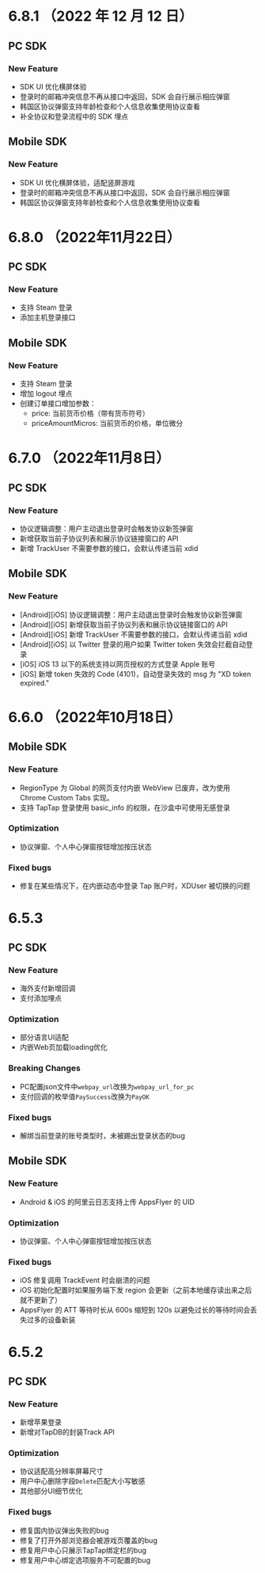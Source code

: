 # 6.8.1 （2022 年 12 月 12 日）

## PC SDK
### New Feature
- SDK UI 优化横屏体验
- 登录时的邮箱冲突信息不再从接口中返回，SDK 会自行展示相应弹窗
- 韩国区协议弹窗支持年龄检查和个人信息收集使用协议查看
- 补全协议和登录流程中的 SDK 埋点

## Mobile SDK
### New Feature
- SDK UI 优化横屏体验，适配竖屏游戏
- 登录时的邮箱冲突信息不再从接口中返回，SDK 会自行展示相应弹窗
- 韩国区协议弹窗支持年龄检查和个人信息收集使用协议查看

# 6.8.0 （2022年11月22日）

## PC SDK
### New Feature
- 支持 Steam 登录
- 添加主机登录接口


## Mobile SDK
### New Feature
- 支持 Steam 登录
- 增加 logout 埋点
- 创建订单接口增加参数：
    - price: 当前货币价格（带有货币符号）
    - priceAmountMicros: 当前货币的价格，单位微分

# 6.7.0 （2022年11月8日）

## PC SDK
### New Feature
- 协议逻辑调整：用户主动退出登录时会触发协议新签弹窗
- 新增获取当前子协议列表和展示协议链接窗口的 API
- 新增 TrackUser 不需要参数的接口，会默认传递当前 xdid


## Mobile SDK
### New Feature
- [Android][iOS] 协议逻辑调整：用户主动退出登录时会触发协议新签弹窗
- [Android][iOS] 新增获取当前子协议列表和展示协议链接窗口的 API
- [Android][iOS] 新增 TrackUser 不需要参数的接口，会默认传递当前 xdid
- [Android][iOS] 以 Twitter 登录的用户如果 Twitter token 失效会拦截自动登录
- [iOS] iOS 13 以下的系统支持以网页授权的方式登录 Apple 账号
- [iOS] 新增 token 失效的 Code (4101)，自动登录失效的 msg 为 "XD token expired."


# 6.6.0 （2022年10月18日）

## Mobile SDK
### New Feature
- RegionType 为 Global 的网页支付内嵌 WebView 已废弃，改为使用 Chrome Custom Tabs 实现。
- 支持 TapTap 登录使用 basic_info 的权限，在沙盒中可使用无感登录

### Optimization
* 协议弹窗、个人中心弹窗按钮增加按压状态

### Fixed bugs
- 修复在某些情况下，在内嵌动态中登录 Tap 账户时，XDUser 被切换的问题

# 6.5.3
## PC SDK
### New Feature
* 海外支付新增回调
* 支付添加埋点

### Optimization
* 部分语言UI适配
* 内嵌Web页加载loading优化

### Breaking Changes
* PC配置json文件中`webpay_url`改换为`webpay_url_for_pc`
* 支付回调的枚举值`PaySuccess`改换为`PayOK`

### Fixed bugs
* 解绑当前登录的账号类型时，未被踢出登录状态的bug

## Mobile SDK
### New Feature
* Android & iOS 的阿里云日志支持上传 AppsFlyer 的 UID

### Optimization
* 协议弹窗、个人中心弹窗按钮增加按压状态

### Fixed bugs
* iOS 修复调用 TrackEvent 时会崩溃的问题
* iOS 初始化配置时如果服务端下发 region 会更新（之前本地缓存读出来之后就不更新了）
* AppsFlyer 的 ATT 等待时长从 600s 缩短到 120s 以避免过长的等待时间会丢失过多的设备新装

# 6.5.2
## PC SDK
### New Feature
* 新增苹果登录
* 新增对TapDB的封装Track API

### Optimization
* 协议适配高分辨率屏幕尺寸
* 用户中心删除字段`Delete`匹配大小写敏感
* 其他部分UI细节优化

### Fixed bugs
* 修复国内协议弹出失败的bug
* 修复了打开外部浏览器会被游戏页覆盖的bug
* 修复用户中心只展示TapTap绑定栏的bug
* 修复用户中心绑定选项服务不可配置的bug






